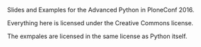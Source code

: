 
 Slides and Examples for the Advanced Python in PloneConf 2016.

 Everything here is licensed under the Creative Commons license.

 The exmpales are licensed in the same license as Python itself.
